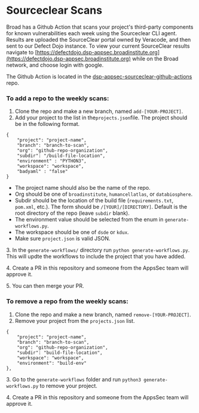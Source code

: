 # Sourceclear Scans

Broad has a Github Action that scans your project's third-party components for known vulnerabilities each week using the Sourceclear CLI agent. Results are uploaded the SourceClear portal owned by Veracode, and then sent to our Defect Dojo instance. To view your current SourceClear results navigate to [https://defectdojo.dsp-appsec.broadinstitute.org](https://defectdojo.dsp-appsec.broadinstitute.org) while on the Broad network, and choose login with google.&#x20;

The Github Action is located in the [dsp-appsec-sourceclear-github-actions](https://github.com/broadinstitute/dsp-appsec-sourceclear-github-actions) repo.

### To add a repo to the weekly scans:

1. Clone the repo and make a new branch, named `add-[YOUR-PROJECT]`.
2. Add your project to the list in the`projects.json`file. The project should be in the following format.

```
{
    "project": "project-name",
    "branch": "branch-to-scan",
    "org": "github-repo-organization",
    "subdir": "/build-file-location",
    "environment" : "PYTHON3",
    "workspace": "workspace",
    "badyaml" : "false"
}
```

* The project name should also be the name of the repo.
* Org should be one of `broadinstitute`, `humancellatlas`, or `databiosphere`.
* Subdir should be the location of the build file (`requirements.txt`, `pom.xml`, etc.). The form should be `/[YOUR]/[DIRECTORY]`. Default is the root directory of the repo (leave `subdir` blank).
* The environment value should be selected from the enum in `generate-workflows.py`.
* The workspace should be one of `dsde` or `kdux`.
* Make sure `project.json` is valid JSON.

3\. In the  `generate-workflows/` directory run `python generate-workflows.py`. This will updte the workflows to include the project that you have added.

4\. Create a PR in this repository and someone from the AppsSec team will approve it.

5\. You can then merge your PR.

### To remove a repo from the weekly scans:

1. Clone the repo and make a new branch, named `remove-[YOUR-PROJECT]`.
2. Remove your project from the `projects.json` list.

```
{
	"project": "project-name",
	"branch": "branch-to-scan",
	"org": "github-repo-organization",
	"subdir": "build-file-location",
	"workspace": "workspace",
	"environment": "build-env"
},
```

3\. Go to the `generate-workflows` folder and run `python3 generate-workflows.py`  to remove your project.

4\. Create a PR in this repository and someone from the AppsSec team will approve it.

